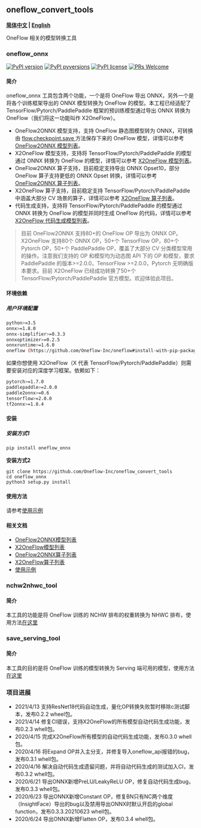 ## oneflow_convert_tools

**[简体中文](README.md) | [English](README_en.md)**

OneFlow 相关的模型转换工具

### oneflow_onnx

[![PyPI version](https://img.shields.io/pypi/v/oneflow-onnx.svg)](https://pypi.python.org/pypi/oneflow-onnx/)
[![PyPI pyversions](https://img.shields.io/pypi/pyversions/oneflow-onnx.svg)](https://pypi.python.org/pypi/oneflow-onnx/)
[![PyPI license](https://img.shields.io/pypi/l/oneflow-onnx.svg)](https://pypi.python.org/pypi/oneflow-onnx/)
[![PRs Welcome](https://img.shields.io/badge/PRs-welcome-brightgreen.svg)](https://github.com/Oneflow-Inc/oneflow_convert_tools/pulls)

#### 简介

oneflow_onnx 工具包含两个功能，一个是将 OneFlow 导出 ONNX，另外一个是将各个训练框架导出的 ONNX 模型转换为 OneFlow 的模型。本工程已经适配了 TensorFlow/Pytorch/PaddlePaddle 框架的预训练模型通过导出 ONNX 转换为 OneFlow（我们将这一功能叫作 X2OneFlow）。

- OneFlow2ONNX 模型支持，支持 OneFlow 静态图模型转为 ONNX，可转换由 [flow.checkpoint.save ](https://docs.oneflow.org/basics_topics/model_load_save.html) 方法保存下来的 OneFlow 模型，详情可以参考 [OneFlow2ONNX 模型列表](docs/oneflow2onnx/oneflow2onnx_model_zoo.md)。
- X2OneFlow 模型支持，支持将 TensorFlow/Pytorch/PaddlePaddle 的模型通过 ONNX 转换为 OneFlow 的模型，详情可以参考 [X2OneFlow 模型列表](docs/x2oneflow/x2oneflow_model_zoo.md)。
- OneFlow2ONNX 算子支持，目前稳定支持导出 ONNX Opset10，部分 OneFlow 算子支持更低的 ONNX Opset 转换，详情可以参考 [OneFlow2ONNX 算子列表](docs/oneflow2onnx/op_list.md)。
- X2OneFlow 算子支持，目前稳定支持 TensorFlow/Pytorch/PaddlePaddle 中涵盖大部分 CV 场景的算子，详情可以参考 [X2OneFlow 算子列表](docs/x2oneflow/op_list.md)。
- 代码生成支持，支持将 TensorFlow/Pytorch/PaddlePaddle 的模型通过 ONNX 转换为 OneFlow 的模型并同时生成 OneFlow 的代码，详情可以参考 [X2OneFlow 代码生成模型列表](docs/x2oneflow/code_gen.md)。

> 目前 OneFlow2ONNX 支持80+的 OneFlow OP 导出为 ONNX OP。X2OneFlow 支持80个 ONNX OP，50+个 TensorFlow OP，80+个 Pytorch OP，50+个 PaddlePaddle OP，覆盖了大部分 CV 分类模型常用的操作。注意我们支持的 OP 和模型均为动态图 API 下的 OP 和模型，要求 PaddlePaddle 的版本>=2.0.0，TensorFlow >=2.0.0，Pytorch 无明确版本要求。目前 X2OneFlow 已经成功转换了50+个 TensorFlow/Pytorch/PaddlePaddle 官方模型。欢迎体验此项目。

#### 环境依赖

##### 用户环境配置

```sh
python>=3.5
onnx>=1.8.0
onnx-simplifier>=0.3.3
onnxoptimizer>=0.2.5
onnxruntime>=1.6.0
oneflow (https://github.com/Oneflow-Inc/oneflow#install-with-pip-package)
```


如果你想使用 X2OneFlow（X 代表 TensorFlow/Pytorch/PaddlePaddle）则需要安装对应的深度学习框架。依赖如下：

```sh
pytorch>=1.7.0
paddlepaddle>=2.0.0
paddle2onnx>=0.6
tensorflow>=2.0.0
tf2onnx>=1.8.4
```

#### 安装

##### 安装方式1

```sh
pip install oneflow_onnx
```

**安装方式2**

```
git clone https://github.com/Oneflow-Inc/oneflow_convert_tools
cd oneflow_onnx
python3 setup.py install
```

#### 使用方法

请参考[使用示例](examples/README.md)

#### 相关文档

- [OneFlow2ONNX模型列表](docs/oneflow2onnx/oneflow2onnx_model_zoo.md)
- [X2OneFlow模型列表](docs/x2oneflow/x2oneflow_model_zoo.md)
- [OneFlow2ONNX算子列表](docs/oneflow2onnx/op_list.md)
- [X2OneFlow算子列表](docs/x2oneflow/op_list.md)
- [使用示例](examples/README.md)

### nchw2nhwc_tool

#### 简介

本工具的功能是将 OneFlow 训练的 NCHW 排布的权重转换为 NHWC 排布，使用方法[在这里](nchw2nhwc_tool/README.md)


### save_serving_tool

#### 简介
本工具的目的是将 OneFlow 训练的模型转换为 Serving 端可用的模型，使用方法[在这里](save_serving_tool/README.md)


### 项目进展


- 2021/4/13 支持ResNet18代码自动生成，量化OP转换失败暂时移除c测试脚本，发布0.2.2 wheel包。
- 2021/4/14 修复CI错误，支持X2OneFlow的所有模型自动代码生成功能，发布0.2.3 whell包。
- 2020/4/15 完成X2OneFlow所有模型的自动代码生成功能，发布0.3.0 whell包。
- 2020/4/16 将Expand OP并入主分支，并修复导入oneflow_api报错的bug，发布0.3.1 whell包。
- 2020/4/16 解决自动代码生成遗留问题，并将自动代码生成的测试加入CI，发布0.3.2 whell包。
- 2020/6/21 导出ONNX新增PreLU/LeakyReLU OP，修复自动代码生成bug，发布0.3.3 whell包。
- 2020/6/23 导出ONNX新增Constant OP，修复BN只有NC两个维度（InsightFace）导出的bug以及禁用导出ONNX时默认开启的global function，发布0.3.3.20210623 whell包。
- 2020/6/24 导出ONNX新增Flatten OP，发布0.3.4 whell包。



